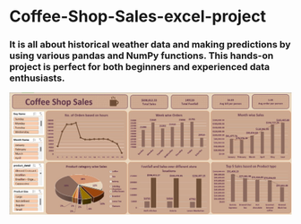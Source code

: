 # Coffee-Shop-Sales-excel-project
<h3>It is all about historical weather data and making predictions by using various pandas and NumPy functions. This hands-on project is perfect for both beginners and experienced data enthusiasts.</h3>
<img src="coffee sales dashboard image.jpg">
